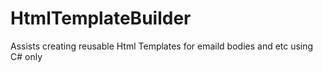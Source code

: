 # HtmlTemplateBuilder
Assists creating reusable Html Templates for emaild bodies and etc using C# only
